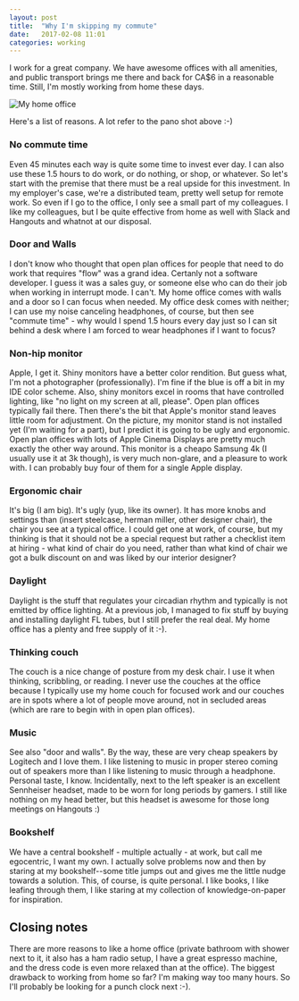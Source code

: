 ```yaml
---
layout: post
title:  "Why I'm skipping my commute"
date:   2017-02-08 11:01
categories: working
---
```

I work for a great company. We have awesome offices with all amenities, and
public transport brings me there and back for CA$6 in a reasonable time. Still,
I'm mostly working from home these days.

<img src="/img/home-office.jpg" alt="My home office">

Here's a list of reasons. A lot refer to the pano shot above :-)

### No commute time

Even 45 minutes each way is quite some time to invest ever day. I
can also use these 1.5 hours to do work, or do nothing, or shop,
or whatever. So let's start with the premise that there must be a
real upside for this investment. In my employer's case, we're a
distributed team, pretty well setup for remote work. So even if I
go to the office, I only see a small part of my colleagues. I like
my colleagues, but I be quite effective from home as well with Slack
and Hangouts and whatnot at our disposal.

### Door and Walls

I don't know who thought that open plan offices for people that
need to do work that requires "flow" was a grand idea. Certanly not
a software developer. I guess it was a sales guy, or someone else
who can do their job when working in interrupt mode. I can't. My
home office comes with walls and a door so I can focus when needed.
My office desk comes with neither; I can use my noise canceling
headphones, of course, but then see "commute time" - why would I
spend 1.5 hours every day just so I can sit behind a desk where I
am forced to wear headphones if I want to focus?

### Non-hip monitor

Apple, I get it. Shiny monitors have a better color rendition. But
guess what, I'm not a photographer (professionally). I'm fine if
the blue is off a bit in my IDE color scheme. Also, shiny monitors
excel in rooms that have controlled lighting, like "no
light on my screen at all, please". Open plan offices typically
fail there. Then there's the bit that Apple's monitor stand leaves
little room for adjustment. On the picture, my monitor stand is
not installed yet (I'm waiting for a part), but I predict it is
going to be ugly and ergonomic. Open plan offices with lots of
Apple Cinema Displays are pretty much exactly the other way around.
This monitor is a cheapo Samsung 4k (I usually use it at 3k
though), is very much non-glare, and a pleasure to work with. I
can probably buy four of them for a single Apple display.

### Ergonomic chair

It's big (I am big). It's ugly (yup, like its owner). It has more
knobs and settings than (insert steelcase, herman miller, other
designer chair), the chair you see at a typical office. I could
get one at work, of course, but my thinking is that it should
not be a special request but rather a checklist item at hiring -
what kind of chair do you need, rather than what kind of chair we
got a bulk discount on and was liked by our interior designer?

### Daylight

Daylight is the stuff that regulates your circadian rhythm and
typically is not emitted by office lighting. At a previous job,
I managed to fix stuff by buying and installing daylight FL tubes,
but I still prefer the real deal. My home office has a plenty and
free supply of it :-).

### Thinking couch

The couch is a nice change of posture from my desk chair. I use it
when thinking, scribbling, or reading. I never use the couches at
the office because I typically use my home couch for focused work
and our couches are in spots where a lot of people move around, not
in secluded areas (which are rare to begin with in open plan offices).

### Music

See also "door and walls". By the way, these are very cheap speakers
by Logitech and I love them. I like listening to music in proper
stereo coming out of speakers more than I like listening to music
through a headphone. Personal taste, I know. Incidentally, next to
the left speaker is an excellent Sennheiser headset, made to be
worn for long periods by gamers. I still like nothing on my head
better, but this headset is awesome for those long meetings on
Hangouts :)

### Bookshelf

We have a central bookshelf - multiple actually - at work, but call
me egocentric, I want my own. I actually solve problems now and
then by staring at my bookshelf--some title jumps out and gives me
the little nudge towards a solution. This, of course, is quite
personal. I like books, I like leafing through them, I like staring
at my collection of knowledge-on-paper for inspiration.

## Closing notes

There are more reasons to like a home office (private
bathroom with shower next to it, it also has a ham radio setup,
I have a great espresso machine, and the dress code is even more
relaxed than at the office). The biggest drawback to working
from home so far? I'm making way too many hours. So I'll probably
be looking for a punch clock next :-).
